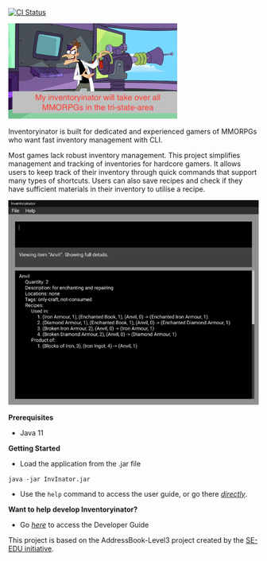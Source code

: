 [![CI Status](https://github.com/AY2021S1-CS2103T-F13-1/tp/workflows/Java%20CI/badge.svg)](https://github.com/AY2021S1-CS2103T-F13-1/tp/actions)

![inventoryinator](docs/images/inventoryinator.jpg)

Inventoryinator is built for dedicated and experienced gamers of MMORPGs who want
fast inventory management with CLI.

Most games lack robust inventory management. This project simplifies management
and tracking of inventories for hardcore gamers. It allows users to keep track
of their inventory through quick commands that support many types of shortcuts.
Users can also save recipes and check if they have sufficient materials in
their inventory to utilise a recipe.

![Ui](docs/images/Ui.png)

**Prerequisites**
* Java 11

**Getting Started**
* Load the application from the .jar file
```
java -jar InvInator.jar
```
* Use the `help` command to access the user guide, or go there [_directly_](docs/UserGuide.md).

**Want to help develop Inventoryinator?**
* Go [_here_](docs/DeveloperGuide.md) to access the Developer Guide

This project is based on the AddressBook-Level3 project created by
the [SE-EDU initiative](https://se-education.org).

